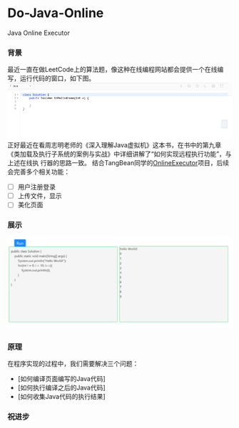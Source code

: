 # Do-Java-Online
Java Online Executor
### 背景
最近一直在做LeetCode上的算法题，像这种在线编程网站都会提供一个在线编写，运行代码的窗口，如下图。
![img/1.jpg](img/1.jpg)
正好最近在看周志明老师的《深入理解Java虚拟机》这本书，在书中的第九章《类加载及执行子系统的案例与实战》中详细讲解了“如何实现远程执行功能”，与上述在线执
行器的思路一致。
结合TangBean同学的[OnlineExecutor](https://github.com/TangBean/OnlineExecutor)项目，后续会完善多个相关功能：
- [ ] 用户注册登录
- [ ] 上传文件，显示
- [ ] 美化页面
### 展示
![img/2.jpg](img/2.jpg)
### 原理
在程序实现的过程中，我们需要解决三个问题：
- [如何编译页面编写的Java代码]
- [如何执行编译之后的Java代码]
- [如何收集Java代码的执行结果]
### 祝进步 
